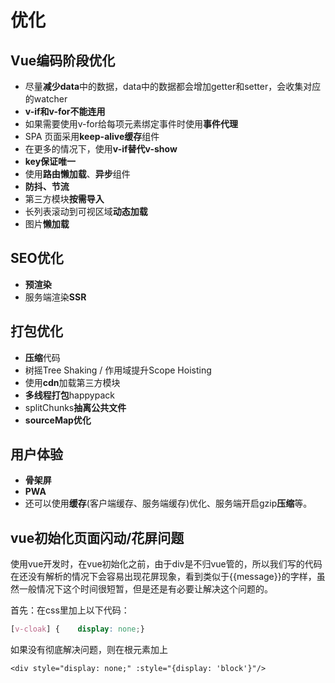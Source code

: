 # 优化

## Vue编码阶段优化

- 尽量**减少data**中的数据，data中的数据都会增加getter和setter，会收集对应的watcher
- **v-if和v-for不能连用**
- 如果需要使用v-for给每项元素绑定事件时使用**事件代理**
- SPA 页面采用**keep-alive缓存**组件
- 在更多的情况下，使用**v-if替代v-show**
- **key保证唯一**
- 使用**路由懒加载**、**异步**组件
- **防抖、节流**
- 第三方模块**按需导入**
- 长列表滚动到可视区域**动态加载**
- 图片**懒加载**



## SEO优化

- **预渲染**
- 服务端渲染**SSR**



## 打包优化

- **压缩**代码
- 树摇Tree Shaking / 作用域提升Scope Hoisting
- 使用**cdn**加载第三方模块
- **多线程打包**happypack
- splitChunks**抽离公共文件**
- **sourceMap优化**



## 用户体验

- **骨架屏**
- **PWA**
- 还可以使用**缓存**(客户端缓存、服务端缓存)优化、服务端开启gzip**压缩**等。



## vue初始化页面闪动/花屏问题

使用vue开发时，在vue初始化之前，由于div是不归vue管的，所以我们写的代码在还没有解析的情况下会容易出现花屏现象，看到类似于{{message}}的字样，虽然一般情况下这个时间很短暂，但是还是有必要让解决这个问题的。

首先：在css里加上以下代码：

```css
[v-cloak] {    display: none;}
```

如果没有彻底解决问题，则在根元素加上

```vue
<div style="display: none;" :style="{display: 'block'}"/>
```

